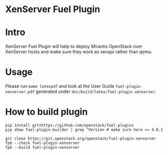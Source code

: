 XenServer Fuel Plugin
=====================

Intro
=====

XenServer Fuel Plugin will help to deploy Mirantis OpenStack over XenServer hosts and make sure they work as xenapi rather than qemu.


Usage
=====

Please run `make latexpdf` and look at the User Guide `fuel-plugin-xenserver.pdf` generated under `doc/build/latex/fuel-plugin-xenserver`.


How to build plugin
===================

	pip install git+https://github.com/openstack/fuel-plugins
	pip show fuel-plugin-builder | grep ^Version # make sure here >= 4.0.1

	git clone https://git.openstack.org/openstack/fuel-plugin-xenserver
	fpb --check fuel-plugin-xenserver
	fpb --build fuel-plugin-xenserver

